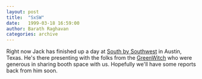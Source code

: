```yaml
---
layout: post
title:  "SxSW"
date:   1999-03-18 16:59:00
author: Barath Raghavan
categories: archive
---
```


Right now Jack has finished up a day at [South by Southwest](https://web.archive.org/web/19990504185130/http://sxsw.com/)
in Austin, Texas.
He's there presenting with the folks from the [GreenWitch](https://web.archive.org/web/19990508212821/http://www.greenwitch.com/) who were generous
in sharing booth space with us.
Hopefully we'll have some reports back from him soon. 